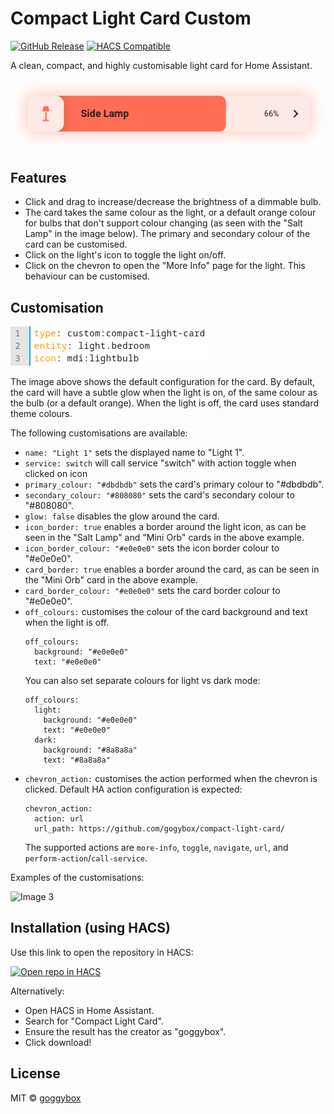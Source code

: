 # Compact Light Card Custom
[![GitHub Release](https://img.shields.io/github/v/release/goggybox/compact-light-card?include_prereleases&style=flat-square)](https://github.com/goggybox/compact-light-card/releases)
[![HACS Compatible](https://img.shields.io/badge/HACS-Default-blue.svg?style=flat-square)](https://github.com/hacs/integration)

A clean, compact, and highly customisable light card for Home Assistant.

![Image 1](img/img1.png)

## Features
- Click and drag to increase/decrease the brightness of a dimmable bulb.
- The card takes the same colour as the light, or a default orange colour for bulbs that don't support colour changing (as seen with the "Salt Lamp" in the image below). The primary and secondary colour of the card can be customised.
- Click on the light's icon to toggle the light on/off.
- Click on the chevron to open the "More Info" page for the light. This behaviour can be customised.

## Customisation
![Image 2](img/img2.png)

The image above shows the default configuration for the card. By default, the card will have a subtle glow when the light is on, of the same colour as the bulb (or a default orange). When the light is off, the card uses standard theme colours.

The following customisations are available:

- `name: "Light 1"` sets the displayed name to "Light 1".
- `service: switch` will call service "switch" with action toggle when clicked on icon
- `primary_colour: "#dbdbdb"` sets the card's primary colour to "#dbdbdb".
- `secondary_colour: "#808080"` sets the card's secondary colour to "#808080". 
- `glow: false` disables the glow around the card.
- `icon_border: true` enables a border around the light icon, as can be seen in the "Salt Lamp" and "Mini Orb" cards in the above example.
- `icon_border_colour: "#e0e0e0"` sets the icon border colour to "#e0e0e0".
- `card_border: true` enables a border around the card, as can be seen in the "Mini Orb" card in the above example.
- `card_border_colour: "#e0e0e0"` sets the card border colour to "#e0e0e0".
- `off_colours:` customises the colour of the card background and text when the light is off.
  ```
  off_colours:
    background: "#e0e0e0"
    text: "#e0e0e0"
  ```
  You can also set separate colours for light vs dark mode:
  ```
  off_colours:
    light:
      background: "#e0e0e0"
      text: "#e0e0e0"
    dark:
      background: "#8a8a8a"
      text: "#8a8a8a"
- `chevron_action:` customises the action performed when the chevron is clicked. Default HA action configuration is expected:
  ```
  chevron_action:
    action: url
    url_path: https://github.com/gogybox/compact-light-card/
  ```
  The supported actions are `more-info`, `toggle`, `navigate`, `url`, and `perform-action`/`call-service`.

Examples of the customisations:

![Image 3](img/img3.png)

## Installation (using HACS)

Use this link to open the repository in HACS:

[![Open repo in HACS](https://my.home-assistant.io/badges/hacs_repository.svg)](https://my.home-assistant.io/redirect/hacs_repository/?owner=goggybox&repository=compact-light-card)

Alternatively:

- Open HACS in Home Assistant.
- Search for "Compact Light Card".
- Ensure the result has the creator as "goggybox".
- Click download!

## License
MIT © [goggybox](https://github.com/goggybox)

